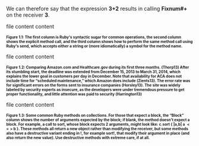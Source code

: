 We can therefore say that the expression __3+2__ results in calling __Fixnum#+__ on the receiver __3__.

file content content

**<p style="font-size: 10px">Figure 1.1:  The first column is Ruby's syntactic sugar for common operations, the second column shows the explicit method call, and the third column shows how to perform the same method call using Ruby's __send__, which accepts either a string or (more idiomatically) a symbol for the method name.</p>**


file content content

**<p style="font-size: 10px">Figure 1.2:  Comparing Amazon.com and Healthcare.gov during its first three months. (Thorp13) After its stumbling start, the deadline was extended from December 15, 2013 to March 31, 2014, which explains the lower goal in customers per day in December. Note that availability for ACA does not include time for “scheduled maintenance,” which Amazon does include (Zients13). The error rate was for significant errors on the forms sent to insurance companies (Horsley13). The site was widely labeled by security experts as insecure, as the developers were under tremendous pressure to get proper functionality, and little attention was paid to security (Harrington13)</p>**


file content content

**<p style="font-size: 10px">Figure 1.3:  Some common Ruby methods on collections.  For those that expect a block, the “Block” column shows the number of arguments expected by the block; if blank, the method doesn't expect a block.  For example, a call to __sort__, whose block expects 2 arguments, might look like: __c.sort { |a,b| a $<=>$ b }__. These methods all return a new object rather than modifying the receiver, but some methods also have a destructive variant ending in __!__, for example __sort!__, that modify their argument in place  (and also return the new value). Use destructive methods with extreme care, if at all.</p>**

